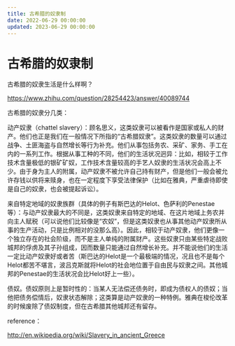 ```yaml
---
title: 古希腊的奴隶制
date: 2022-06-29 00:00:00
updated: 2023-06-29 00:00:00
---
```


# 古希腊的奴隶制

古希腊的奴隶生活是什么样啊？

https://www.zhihu.com/question/28254423/answer/40089744

古希腊的奴隶分几类：

动产奴隶（chattel slavery）：顾名思义，这类奴隶可以被看作是国家或私人的财产。他们也正是我们在一般情况下所指的“古希腊奴隶”。这类奴隶的数量可以通过战争、土匪海盗与自然增长等行为补充。他们从事包括务农、采矿、家务、手工在内的一系列工作。根据从事工种的不同，他们的生活状况迥异：比如，相较于工作技术含量极低的银矿矿奴，工作技术含量较高的手艺人奴隶的生活状况会高上不少。由于身为主人的附属，动产奴隶不被允许自己持有财产，但是他们一般会被允许存钱以供将来赎身，也在一定程度下享受法律保护（比如在雅典，严重虐待即使是自己的奴隶，也会被提起诉讼）。

来自特定地域的奴隶族群（具体的例子有斯巴达的Helot、色萨利的Penestae等）：与动产奴隶最大的不同是，这类奴隶来自特定的地域、在这片地域上务农并向主人赋税（可以说他们比较像是“农奴”，但是这类奴隶也从事其他动产奴隶所从事的生产活动，只是比例相对的没那么高）。因此，相较于动产奴隶，他们更像一个独立存在的社会阶级，而不是主人单纯的附属财产。这些奴隶只由某些特定战败城邦的俘虏及其子孙组成，因而数量只能通过自然增长补充。并不能说他们的生活一定比动产奴隶好或者苦（斯巴达的Helot是一个最极端的情况，况且也不是每个Helot都苦不堪言，波吕克斯就将Helot的社会地位置于自由民与奴隶之间。其他城邦的Penestae的生活状况会比Helot好上一些）。

债奴。债奴原则上是暂时性的：当某人无法偿还债务时，即成为债权人的债奴；当他把债务偿情后，奴隶状态解除；这类算是动产奴隶的一种特例。雅典在梭伦改革的时候废除了债奴制度，但在古希腊其他城邦还有留存。

reference：

http://en.wikipedia.org/wiki/Slavery_in_ancient_Greece

